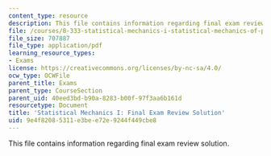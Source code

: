 ```yaml
---
content_type: resource
description: This file contains information regarding final exam review solution.
file: /courses/8-333-statistical-mechanics-i-statistical-mechanics-of-particles-fall-2013/9e4f82085311e3bee72e9244f449cbe8_MIT8_333F13_ExamRevFinlSol.pdf
file_size: 707887
file_type: application/pdf
learning_resource_types:
- Exams
license: https://creativecommons.org/licenses/by-nc-sa/4.0/
ocw_type: OCWFile
parent_title: Exams
parent_type: CourseSection
parent_uid: 40eed3bd-b90a-8283-b00f-97f3aa6b161d
resourcetype: Document
title: 'Statistical Mechanics I: Final Exam Review Solution'
uid: 9e4f8208-5311-e3be-e72e-9244f449cbe8
---
```

This file contains information regarding final exam review solution.